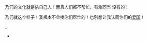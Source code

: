 
乃们的文化就是杀自己人！而且人们都不帮忙，有难同当 没有的！

乃们就这个样子！我根本不会找你们帮忙的！也别想让我认同你们的[爱国](https://github.com/7900ms/000nottheater_deserted_systemlibrary/blob/master/supplementary/term-Finder.md)！

[-](https://twitter.com/renfanzi/status/870476846973861888)

-
